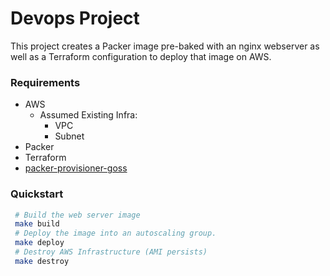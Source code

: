 # Devops Project

This project creates a Packer image pre-baked with an nginx webserver as well as a Terraform configuration to deploy that image on AWS.

### Requirements

* AWS
  * Assumed Existing Infra:
    * VPC
    * Subnet
* Packer
* Terraform
* [packer-provisioner-goss](https://github.com/YaleUniversity/packer-provisioner-goss/)

### Quickstart

```bash
 # Build the web server image
 make build
 # Deploy the image into an autoscaling group.
 make deploy
 # Destroy AWS Infrastructure (AMI persists)
 make destroy
```
